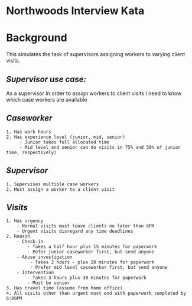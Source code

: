 # Northwoods Interview Kata

# Background
This simulates the task of supervisors assigning workers to varying client visits. 
## _Supervisor use case:_

As a supervisor
    In order to assign workers to client visits
        I need to know which case workers are available

## _Caseworker_
    1. Has work hours
    2. Has experience level (junior, mid, senior)
	     - Junior takes full allocated time
	     - Mid level and senior can do visits in 75% and 50% of junior time, respectively)

## _Supervisor_

    1. Supervises multiple case workers
    2. Must assign a worker to a client visit

## _Visits_ 
    1. Has urgency
        - Normal visits must leave clients no later than 6PM
        - Urgent visits disregard any time deadlines
    2. Reason
        - Check-in 
            - Takes a half hour plus 15 minutes for paperwork
            - Pefer junior caseworker first, but send anyone
        - Abuse investigation 
             - Takes 2 hours - plus 20 minutes for paperwork
             - Prefer mid level caseworker first, but send anyone
        - Intervention 
            - Takes 3 hours plus 30 minutes for paperwork
            - Must be senior
    3. Has travel time (assume from home office)
    4. All visits other than urgent must end with paperwork completed by 6:00PM
